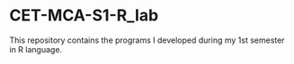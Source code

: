 # CET-MCA-S1-R_lab
This repository contains the programs I developed during my 1st semester in R language.
